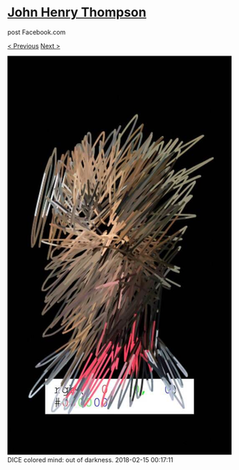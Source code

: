 # [John Henry Thompson](../README.md)
post Facebook.com

[< Previous](2018-02-15-1.md) [Next >](2018-02-14-1.md)

[![](../media/2018-02-15/Timeline-Photos-DICE-colored-mind-out-of-darkness.jpg)](../README.md)
DICE colored mind: out of darkness.
2018-02-15 00:17:11